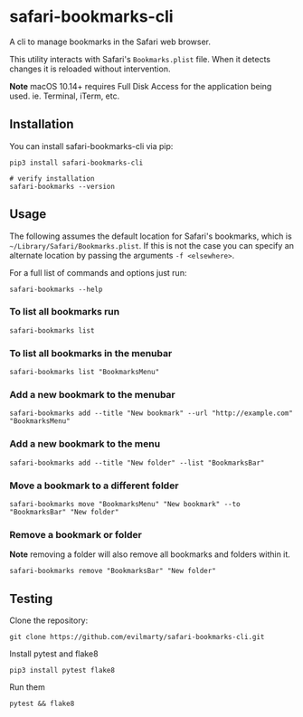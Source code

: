 # safari-bookmarks-cli

A cli to manage bookmarks in the Safari web browser.

This utility interacts with Safari's `Bookmarks.plist` file. When it detects changes it is reloaded without intervention.

**Note** macOS 10.14+ requires Full Disk Access for the application being used. ie. Terminal, iTerm, etc.

## Installation

You can install safari-bookmarks-cli via pip:

```shell
pip3 install safari-bookmarks-cli

# verify installation
safari-bookmarks --version
```

## Usage

The following assumes the default location for Safari's bookmarks, which is `~/Library/Safari/Bookmarks.plist`. If this is not the case you can specify an alternate location by passing the arguments `-f <elsewhere>`.

For a full list of commands and options just run:

```shell
safari-bookmarks --help
```

### To list all bookmarks run

```shell
safari-bookmarks list
```

### To list all bookmarks in the menubar

```shell
safari-bookmarks list "BookmarksMenu"
```

### Add a new bookmark to the menubar

```shell
safari-bookmarks add --title "New bookmark" --url "http://example.com" "BookmarksMenu"
```

### Add a new bookmark to the menu

```shell
safari-bookmarks add --title "New folder" --list "BookmarksBar"
```

### Move a bookmark to a different folder

```shell
safari-bookmarks move "BookmarksMenu" "New bookmark" --to "BookmarksBar" "New folder"
```

### Remove a bookmark or folder

**Note** removing a folder will also remove all bookmarks and folders within it.

```shell
safari-bookmarks remove "BookmarksBar" "New folder"
```

## Testing

Clone the repository:

```shell
git clone https://github.com/evilmarty/safari-bookmarks-cli.git
```

Install pytest and flake8

```shell
pip3 install pytest flake8
```

Run them

```shell
pytest && flake8
```
